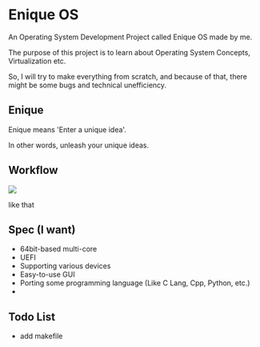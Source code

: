 # Enique OS

An Operating System Development Project called Enique OS made by me.

The purpose of this project is to learn about Operating System Concepts, Virtualization etc.

So, I will try to make everything from scratch, and because of that, there might be some bugs and technical unefficiency.

## Enique

Enique means 'Enter a unique idea'.

In other words, unleash your unique ideas.

## Workflow

![](https://media.discordapp.net/attachments/1016506771910692975/1038343438590025728/image.png?width=720&height=187)

like that

## Spec (I want)

- 64bit-based multi-core
- UEFI
- Supporting various devices
- Easy-to-use GUI
- Porting some programming language (Like C Lang, Cpp, Python, etc.)
-

## Todo List

- add makefile
